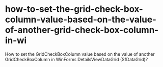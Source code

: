 # how-to-set-the-grid-check-box-column-value-based-on-the-value-of-another-grid-check-box-column-in-wi
How to set the GridCheckBoxColumn value based on the value of another GridCheckBoxColumn in WinForms DetailsViewDataGrid (SfDataGrid)?
